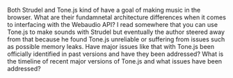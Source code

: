 Both Strudel and Tone.js kind of have a goal of making music in the browser.
What are their fundamnetal architecture differences when it comes to interfacing with the Webaudio API?
I read somewhere that you can use Tone.js to make sounds with Strudel but eventually the author steered away from that because he found Tone.js unreliable or suffering from issues such as possible memory leaks.
Have major issues like that with Tone.js been officially identified in past versions and have they been addressed?
What is the timeline of recent major versions of Tone.js and what issues have been addressed?